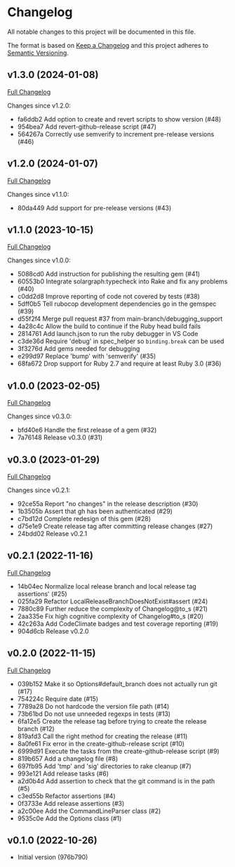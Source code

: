 # Changelog

All notable changes to this project will be documented in this file.

The format is based on [Keep a Changelog](https://keepachangelog.com/en/1.0.0/)
and this project adheres to [Semantic Versioning](https://semver.org/spec/v2.0.0.html).

## v1.3.0 (2024-01-08)

[Full Changelog](https://github.com/main-branch/create_github_release/compare/v1.2.0..v1.3.0)

Changes since v1.2.0:

* fa6ddb2 Add option to create and revert scripts to show version (#48)
* 954bea7 Add revert-github-release script (#47)
* 564267a Correctly use semverify to increment pre-release versions (#46)

## v1.2.0 (2024-01-07)

[Full Changelog](https://github.com/main-branch/create_github_release/compare/v1.1.0..v1.2.0)

Changes since v1.1.0:

* 80da449 Add support for pre-release versions (#43)

## v1.1.0 (2023-10-15)

[Full Changelog](https://github.com/main-branch/create_github_release/compare/v1.0.0..v1.1.0)

Changes since v1.0.0:

* 5088cd0 Add instruction for publishing the resulting gem (#41)
* 60553b0 Integrate solargraph:typecheck into Rake and fix any problems (#40)
* c0dd2d8 Improve reporting of code not covered by tests (#38)
* 5dff0b5 Tell rubocop development dependencies go in the gemspec (#39)
* d55f2f4 Merge pull request #37 from main-branch/debugging_support
* 4a28c4c Allow the build to continue if the Ruby head build fails
* 2814761 Add launch.json to run the ruby debugger in VS Code
* c3de36d Require 'debug' in spec_helper so `binding.break` can be used
* 3f3276d Add gems needed for debugging
* e299d97 Replace 'bump' with 'semverify' (#35)
* 68fa672 Drop support for Ruby 2.7 and require at least Ruby 3.0 (#36)

## v1.0.0 (2023-02-05)

[Full Changelog](https://github.com/main-branch/create_github_release/compare/v0.3.0..v1.0.0)

Changes since v0.3.0:

* bfd40e6 Handle the first release of a gem (#32)
* 7a76148 Release v0.3.0 (#31)

## v0.3.0 (2023-01-29)

[Full Changelog](https://github.com/main-branch/create_github_release/compare/v0.2.1..v0.3.0)

Changes since v0.2.1:

* 92ce55a Report "no changes" in the release description (#30)
* 1b3505b Assert that gh has been authenticated (#29)
* c7bd12d Complete redesign of this gem (#28)
* d75e1e9 Create release tag after committing release changes (#27)
* 24bdd02 Release v0.2.1

## v0.2.1 (2022-11-16)

[Full Changelog](https://github.com/main-branch/create_github_release/compare/v0.2.0...v0.2.1)

* 14b04ec Normalize local release branch and local release tag assertions' (#25)
* 025fa29 Refactor LocalReleaseBranchDoesNotExist#assert (#24)
* 7880c89 Further reduce the complexity of Changelog@to_s (#21)
* 2aa335e Fix high cognitive complexity of Changelog#to_s (#20)
* 42c263a Add CodeClimate badges and test coverage reporting (#19)
* 904d6cb Release v0.2.0

## v0.2.0 (2022-11-15)

[Full Changelog](https://github.com/main-branch/create_github_release/compare/v0.1.0...v0.2.0)

* 039b152 Make it so Options#default_branch does not actually run git (#17)
* 754224c Require date (#15)
* 7789a28 Do not hardcode the version file path (#14)
* 73b61bd Do not use unneeded regexps in tests (#13)
* 6fa12e5 Create the release tag before trying to create the release branch (#12)
* 819afd3 Call the right method for creating the release (#11)
* 8a0fe61 Fix error in the create-github-release script (#10)
* 6999d91 Execute the tasks from the create-github-release script (#9)
* 819b657 Add a changelog file (#8)
* 697fb95 Add 'tmp' and 'sig' directories to rake cleanup (#7)
* 993e121 Add release tasks (#6)
* a2d0b4d Add assertion to check that the git command is in the path (#5)
* c3ed55b Refactor assertions (#4)
* 0f3733e Add release assertions (#3)
* a2c00ee Add the CommandLineParser class (#2)
* 9535c0e Add the Options class (#1)

## v0.1.0 (2022-10-26)

* Initial version (976b790)
